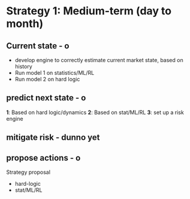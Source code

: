 


# Strategy 1: Medium-term (day to month)

## Current state - o
- develop engine to correctly estimate current market state, based on history
- Run model 1 on statistics/ML/RL
- Run model 2 on hard logic

## predict next state - o
**1**: Based on hard logic/dynamics
**2**: Based on stat/ML/RL
**3**: set up a risk engine

## mitigate risk - dunno yet

## propose actions - o
Strategy proposal
- hard-logic
- stat/ML/RL


